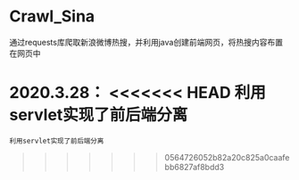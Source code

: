 # Crawl_Sina
通过requests库爬取新浪微博热搜，并利用java创建前端网页，将热搜内容布置在网页中

2020.3.28：
<<<<<<< HEAD
    利用servlet实现了前后端分离
=======
    利用servlet实现了前后端分离
>>>>>>> 0564726052b82a20c825a0caafebb6827af8bdd3
